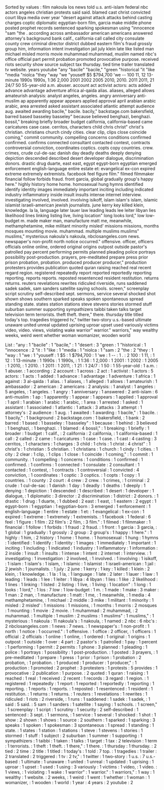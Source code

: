 Sorted by values :
film nakoula los news told u.s. anti-islam federal nbc actors angeles christian protests said said. blamed cast christ convicted court libya media over year "desert against attack attacks behind casting charges coptic diplomatic egyptian-born film, garcia make middle phone posted prophet records sentenced sparking spokesman using "innocence "sam "the . according across ambassador american americans answered attorney's background bank calif., california call called city consulate county crew criminal director district dubbed eastern film's fraud grossly group him, information intent investigation jail july klein late like listed man michael misled morris movie muhammad muhammad, muslim named nbc's office official part permit probation promoted provocative purpose. received riots security show source subject tax thursday. tied time trailer translated tv website. years youtube "any "bacile" "bacile," "green "historical "it "like "media "niolca "they "way "we "youseff $5 $794,700 'we -- 100 11, 12 13-minute 1990s 1990s, 1:36 2,000 2001 2002 2005 2010, 2010. 2011 2011, 21 24/7 50 55-year-old a.m. abuser. account act activist actors: acts added advance advantage adventure africa al-qaida alias. aliases, alleged allows amateurish analysis: analyst angeles, angeles. angry anniversary anti-muslim ap apparently appear appears applied approval april arabian arabic arabic, area arrested asked assistant associated atlantic attempt audience aug. awaited awarding bacile," bacile. bacily," backstage.com bakersfield, barred based basseley basseley" because believed benghazi, benghazi. bossil," breaking briefly broader budget california, california-based came caricatures case case. cerritos, characters child chris christ" christ's christian. christians church cindy cities. clear clip, clips close coincide coming," commit community. compelling concerns conditions confirmed confirmed. confirms connected consultant contacted contest, contracts controversial conviction, coordinates coptics. copts copy countries. crew. crimes, crude cul-de-sac danish day deadly deaths deeply denying depiction descended described desert developer dialogue, discrimination donors. drastic drug duarte, east east, egypt egypt-born egyptian emerged enforcement english-language entire estate et: evangelical ex-con expired extreme extremely extremists. facebook feel figure film." filmed filmmaker financial follow forbids fraud. front garcia, global gradually group's happy here." highly history home home. homosexual hung hymns identified identify identity images immediately important inciting including indicated industry inflammatory inside insult insults intense internet interview. investigating involved, involved. involving isikoff, islam islam's islam, islamic islamist israeli-american jewish journalists. june kerry key killed klein, knowledge. la la, language later lauer law leading leads lee leiter libyan lies likelihood lines linking listing live, living location" long looks lord," low low-budget m. made maker man, manufacture matt me, meanwhile, methamphetamine, mike militant minority misled' missions missions, months mosques mounting movie. muhammad. multiple muslims muslims" muslims," mysterious nakoula's nakoula, nbclosangeles.com news. newspaper's non-profit north notice occurred." offensive. officer, officers officials online online, ordered original origins outpost outside pastor's patrolled pay percent performing permits planned pleading police portrays possibility post-production. prayers, pre-meditated prepare press prior prison probation, probation. produced producer producer," production protesters provides publication quoted quran raising reached real recent regard region. registered repeatedly report reported reportedly reporting reporting. reports reports. reposted resentenced resident restitution. returns returns. reuters revelations rewrites ridiculed riverside, runs saddened sadek sadek, sam sanders satellite saying schools. screen," screenplay script scrutiny self-described sept. sermons, service several shocked shot shown shows southern sparked speaks spoken spontaneous spread standing state. states station stations steve stevens stories stormed stuff suburban summer supporting sympathizers taibbi taken talks target television term terrorists. theft theft. there," there. thursday title titled today's top. tragedies triggered tv," twitter two-story u.s.-based ultimate unaware united unreal updated uprising uproar upset used variously victims video, video. views, violating wake warrior" warrior." warriors," way wealthy weeks, weird went whether woman womanizer, wooden world 

List :
"any : 1
"bacile" : 1
"bacile," : 1
"desert : 3
"green : 1
"historical : 1
"innocence : 2
"it : 1
"like : 1
"media : 1
"niolca : 1
"sam : 2
"the : 2
"they : 1
"way : 1
"we : 1
"youseff : 1
$5 : 1
$794,700 : 1
'we : 1
-- : 1
. : 2
100 : 1
11, : 1
12 : 1
13-minute : 1
1990s : 1
1990s, : 1
1:36 : 1
2,000 : 1
2001 : 1
2002 : 1
2005 : 1
2010, : 1
2010. : 1
2011 : 1
2011, : 1
21 : 1
24/7 : 1
50 : 1
55-year-old : 1
a.m. : 1
abuser. : 1
according : 2
account : 1
across : 2
act : 1
activist : 1
actors : 5
actors: : 1
acts : 1
added : 1
advance : 1
advantage : 1
adventure : 1
africa : 1
against : 3
al-qaida : 1
alias. : 1
aliases, : 1
alleged : 1
allows : 1
amateurish : 1
ambassador : 2
american : 2
americans : 2
analysis: : 1
analyst : 1
angeles : 5
angeles, : 1
angeles. : 1
angry : 1
anniversary : 1
answered : 2
anti-islam : 6
anti-muslim : 1
ap : 1
apparently : 1
appear : 1
appears : 1
applied : 1
approval : 1
april : 1
arabian : 1
arabic : 1
arabic, : 1
area : 1
arrested : 1
asked : 1
assistant : 1
associated : 1
atlantic : 1
attack : 3
attacks : 3
attempt : 1
attorney's : 2
audience : 1
aug. : 1
awaited : 1
awarding : 1
bacile," : 1
bacile. : 1
bacily," : 1
background : 2
backstage.com : 1
bakersfield, : 1
bank : 2
barred : 1
based : 1
basseley : 1
basseley" : 1
because : 1
behind : 3
believed : 1
benghazi, : 1
benghazi. : 1
blamed : 4
bossil," : 1
breaking : 1
briefly : 1
broader : 1
budget : 1
calif., : 2
california : 2
california, : 1
california-based : 1
call : 2
called : 2
came : 1
caricatures : 1
case : 1
case. : 1
cast : 4
casting : 3
cerritos, : 1
characters : 1
charges : 3
child : 1
chris : 1
christ : 4
christ" : 1
christ's : 1
christian : 5
christian. : 1
christians : 1
church : 1
cindy : 1
cities. : 1
city : 2
clear : 1
clip, : 1
clips : 1
close : 1
coincide : 1
coming," : 1
commit : 1
community. : 1
compelling : 1
concerns : 1
conditions : 1
confirmed : 1
confirmed. : 1
confirms : 1
connected : 1
consulate : 2
consultant : 1
contacted : 1
contest, : 1
contracts : 1
controversial : 1
convicted : 4
conviction, : 1
coordinates : 1
coptic : 3
coptics. : 1
copts : 1
copy : 1
countries. : 1
county : 2
court : 4
crew : 2
crew. : 1
crimes, : 1
criminal : 2
crude : 1
cul-de-sac : 1
danish : 1
day : 1
deadly : 1
deaths : 1
deeply : 1
denying : 1
depiction : 1
descended : 1
described : 1
desert : 1
developer : 1
dialogue, : 1
diplomatic : 3
director : 2
discrimination : 1
district : 2
donors. : 1
drastic : 1
drug : 1
duarte, : 1
dubbed : 2
east : 1
east, : 1
eastern : 2
egypt : 1
egypt-born : 1
egyptian : 1
egyptian-born : 3
emerged : 1
enforcement : 1
english-language : 1
entire : 1
estate : 1
et: : 1
evangelical : 1
ex-con : 1
expired : 1
extreme : 1
extremely : 1
extremists. : 1
facebook : 1
federal : 6
feel : 1
figure : 1
film : 22
film's : 2
film, : 3
film." : 1
filmed : 1
filmmaker : 1
financial : 1
follow : 1
forbids : 1
fraud : 2
fraud. : 1
front : 1
garcia : 3
garcia, : 1
global : 1
gradually : 1
grossly : 2
group : 2
group's : 1
happy : 1
here." : 1
highly : 1
him, : 2
history : 1
home : 1
home. : 1
homosexual : 1
hung : 1
hymns : 1
identified : 1
identify : 1
identity : 1
images : 1
immediately : 1
important : 1
inciting : 1
including : 1
indicated : 1
industry : 1
inflammatory : 1
information : 2
inside : 1
insult : 1
insults : 1
intense : 1
intent : 2
internet : 1
interview. : 1
investigating : 1
investigation : 2
involved, : 1
involved. : 1
involving : 1
isikoff, : 1
islam : 1
islam's : 1
islam, : 1
islamic : 1
islamist : 1
israeli-american : 1
jail : 2
jewish : 1
journalists. : 1
july : 2
june : 1
kerry : 1
key : 1
killed : 1
klein : 2
klein, : 1
knowledge. : 1
la : 1
la, : 1
language : 1
late : 2
later : 1
lauer : 1
law : 1
leading : 1
leads : 1
lee : 1
leiter : 1
libya : 4
libyan : 1
lies : 1
like : 2
likelihood : 1
lines : 1
linking : 1
listed : 2
listing : 1
live, : 1
living : 1
location" : 1
long : 1
looks : 1
lord," : 1
los : 7
low : 1
low-budget : 1
m. : 1
made : 1
make : 3
maker : 1
man : 2
man, : 1
manufacture : 1
matt : 1
me, : 1
meanwhile, : 1
media : 4
methamphetamine, : 1
michael : 2
middle : 3
mike : 1
militant : 1
minority : 1
misled : 2
misled' : 1
missions : 1
missions, : 1
months : 1
morris : 2
mosques : 1
mounting : 1
movie : 2
movie. : 1
muhammad : 2
muhammad, : 2
muhammad. : 1
multiple : 1
muslim : 2
muslims : 1
muslims" : 1
muslims," : 1
mysterious : 1
nakoula : 11
nakoula's : 1
nakoula, : 1
named : 2
nbc : 6
nbc's : 2
nbclosangeles.com : 1
news : 7
news. : 1
newspaper's : 1
non-profit : 1
north : 1
notice : 1
occurred." : 1
offensive. : 1
office : 2
officer, : 1
officers : 1
official : 2
officials : 1
online : 1
online, : 1
ordered : 1
original : 1
origins : 1
outpost : 1
outside : 1
over : 4
part : 2
pastor's : 1
patrolled : 1
pay : 1
percent : 1
performing : 1
permit : 2
permits : 1
phone : 3
planned : 1
pleading : 1
police : 1
portrays : 1
possibility : 1
post-production. : 1
posted : 3
prayers, : 1
pre-meditated : 1
prepare : 1
press : 1
prior : 1
prison : 1
probation : 2
probation, : 1
probation. : 1
produced : 1
producer : 1
producer," : 1
production : 1
promoted : 2
prophet : 3
protesters : 1
protests : 5
provides : 1
provocative : 2
publication : 1
purpose. : 2
quoted : 1
quran : 1
raising : 1
reached : 1
real : 1
received : 2
recent : 1
records : 3
regard : 1
region. : 1
registered : 1
repeatedly : 1
report : 1
reported : 1
reportedly : 1
reporting : 1
reporting. : 1
reports : 1
reports. : 1
reposted : 1
resentenced : 1
resident : 1
restitution. : 1
returns : 1
returns. : 1
reuters : 1
revelations : 1
rewrites : 1
ridiculed : 1
riots : 2
riverside, : 1
runs : 1
saddened : 1
sadek : 1
sadek, : 1
said : 5
said. : 5
sam : 1
sanders : 1
satellite : 1
saying : 1
schools. : 1
screen," : 1
screenplay : 1
script : 1
scrutiny : 1
security : 2
self-described : 1
sentenced : 3
sept. : 1
sermons, : 1
service : 1
several : 1
shocked : 1
shot : 1
show : 2
shown : 1
shows : 1
source : 2
southern : 1
sparked : 1
sparking : 3
speaks : 1
spoken : 1
spokesman : 3
spontaneous : 1
spread : 1
standing : 1
state. : 1
states : 1
station : 1
stations : 1
steve : 1
stevens : 1
stories : 1
stormed : 1
stuff : 1
subject : 2
suburban : 1
summer : 1
supporting : 1
sympathizers : 1
taibbi : 1
taken : 1
talks : 1
target : 1
tax : 2
television : 1
term : 1
terrorists. : 1
theft : 1
theft. : 1
there," : 1
there. : 1
thursday : 1
thursday. : 2
tied : 2
time : 2
title : 1
titled : 1
today's : 1
told : 7
top. : 1
tragedies : 1
trailer : 2
translated : 2
triggered : 1
tv : 2
tv," : 1
twitter : 1
two-story : 1
u.s. : 7
u.s.-based : 1
ultimate : 1
unaware : 1
united : 1
unreal : 1
updated : 1
uprising : 1
uproar : 1
upset : 1
used : 1
using : 3
variously : 1
victims : 1
video, : 1
video. : 1
views, : 1
violating : 1
wake : 1
warrior" : 1
warrior." : 1
warriors," : 1
way : 1
wealthy : 1
website. : 2
weeks, : 1
weird : 1
went : 1
whether : 1
woman : 1
womanizer, : 1
wooden : 1
world : 1
year : 4
years : 2
youtube : 2
